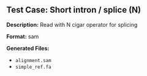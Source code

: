 ## Test Case: Short intron / splice (N)

**Description:** Read with N cigar operator for splicing

**Format:** sam

**Generated Files:**
- `alignment.sam`
- `simple_ref.fa`
